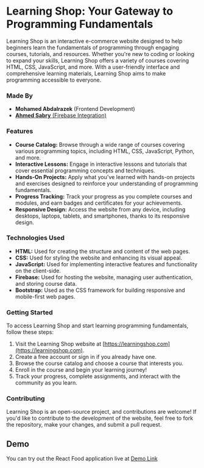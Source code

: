 # Learning Shop: Your Gateway to Programming Fundamentals

Learning Shop is an interactive e-commerce website designed to help beginners learn the fundamentals of programming through engaging courses, tutorials, and resources. Whether you're new to coding or looking to expand your skills, Learning Shop offers a variety of courses covering HTML, CSS, JavaScript, and more. With a user-friendly interface and comprehensive learning materials, Learning Shop aims to make programming accessible to everyone.

### Made By
- **Mohamed Abdalrazek** (Frontend Development)
- [**Ahmed Sabry** (Firebase Integration)](https://github.com/SABRY225)

### Features
- **Course Catalog:** Browse through a wide range of courses covering various programming topics, including HTML, CSS, JavaScript, Python, and more.
- **Interactive Lessons:** Engage in interactive lessons and tutorials that cover essential programming concepts and techniques.
- **Hands-On Projects:** Apply what you've learned with hands-on projects and exercises designed to reinforce your understanding of programming fundamentals.
- **Progress Tracking:** Track your progress as you complete courses and modules, and earn badges and certificates for your achievements.
- **Responsive Design:** Access the website from any device, including desktops, laptops, tablets, and smartphones, thanks to its responsive design.

### Technologies Used
- **HTML:** Used for creating the structure and content of the web pages.
- **CSS:** Used for styling the website and enhancing its visual appeal.
- **JavaScript:** Used for implementing interactive features and functionality on the client-side.
- **Firebase:** Used for hosting the website, managing user authentication, and storing course data.
- **Bootstrap:** Used as the CSS framework for building responsive and mobile-first web pages.

### Getting Started
To access Learning Shop and start learning programming fundamentals, follow these steps:
1. Visit the Learning Shop website at [https://learningshop.com](https://learningshop.com).
2. Create a free account or sign in if you already have one.
3. Browse the course catalog and choose a course that interests you.
4. Enroll in the course and begin your learning journey!
5. Track your progress, complete assignments, and interact with the community as you learn.

### Contributing
Learning Shop is an open-source project, and contributions are welcome! If you'd like to contribute to the development of the website, feel free to fork the repository, make your changes, and submit a pull request.


## Demo

You can try out the React Food application live at [Demo Link](https://dr-rabi3.github.io/Learing-Shop-Web-site-Project-/)
